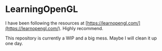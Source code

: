 # LearningOpenGL

I have been following the resources at [https://learnopengl.com/](https://learnopengl.com/). Highly recommend.

This repository is currently a WIP and a big mess. Maybe I will clean it up one day. 

